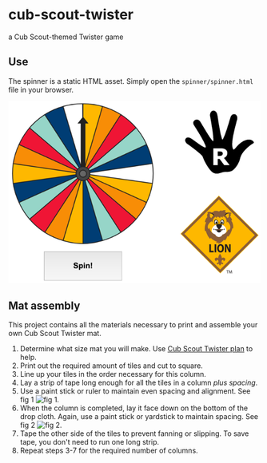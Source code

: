 # cub-scout-twister
a Cub Scout-themed Twister game

## Use
The spinner is a static HTML asset. Simply open the `spinner/spinner.html` file in your browser.

![spinner](./cstwister.png)


## Mat assembly
This project contains all the materials necessary to print and assemble your own
Cub Scout Twister mat.
1. Determine what size mat you will make. Use [Cub Scout Twister plan](./tiles/Cub%20Scout%20Twister%20plan.pdf) to help.
2. Print out the required amount of tiles and cut to square.
3. Line up your tiles in the order necessary for this column.
4. Lay a strip of tape long enough for all the tiles in a column *plus spacing*.
5. Use a paint stick or ruler to maintain even spacing and alignment. See fig 1 ![fig 1](./tiles/fig1-mat-strip.jpg).
6. When the column is completed, lay it face down on the bottom of the drop cloth. Again, use a paint stick or yardstick to maintain spacing. See fig 2 ![fig 2](./tiles/fig2-mat-back.jpg).
7. Tape the other side of the tiles to prevent fanning or slipping. To save tape, you don't need to run one long strip.
8. Repeat steps 3-7 for the required number of columns.
